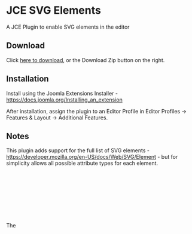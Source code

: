 # JCE SVG Elements
A JCE Plugin to enable SVG elements in the editor

## Download
Click [here to download](https://github.com/widgetfactory/jce-editor-svg/archive/master.zip), or the Download Zip button on the right.

## Installation
Install using the Joomla Extensions Installer - https://docs.joomla.org/Installing_an_extension

After installation, assign the plugin to an Editor Profile in Editor Profiles -> Features & Layout -> Additional Features.

## Notes
This plugin adds support for the full list of SVG elements - https://developer.mozilla.org/en-US/docs/Web/SVG/Element - but for simplicity allows all possible attribute types for each element.

The <svg> tag is padded with a non-breaking space while editing to prevent its removal. This non-breaking is removed on saving or when switching to code view.
